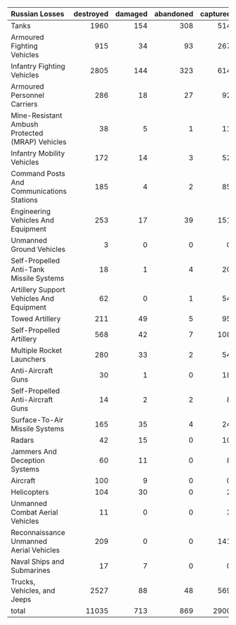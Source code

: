 | Russian Losses                                   |   destroyed |   damaged |   abandoned |   captured |   total |
|:-------------------------------------------------|------------:|----------:|------------:|-----------:|--------:|
| Tanks                                            |        1960 |       154 |         308 |        514 |    2936 |
| Armoured Fighting Vehicles                       |         915 |        34 |          93 |        267 |    1309 |
| Infantry Fighting Vehicles                       |        2805 |       144 |         323 |        614 |    3886 |
| Armoured Personnel Carriers                      |         286 |        18 |          27 |         92 |     423 |
| Mine-Resistant Ambush Protected  (MRAP) Vehicles |          38 |         5 |           1 |         11 |      55 |
| Infantry Mobility Vehicles                       |         172 |        14 |           3 |         52 |     241 |
| Command Posts And Communications Stations        |         185 |         4 |           2 |         85 |     276 |
| Engineering Vehicles And Equipment               |         253 |        17 |          39 |        151 |     460 |
| Unmanned Ground Vehicles                         |           3 |         0 |           0 |          0 |       3 |
| Self-Propelled Anti-Tank Missile Systems         |          18 |         1 |           4 |         20 |      43 |
| Artillery Support Vehicles And Equipment         |          62 |         0 |           1 |         54 |     117 |
| Towed Artillery                                  |         211 |        49 |           5 |         95 |     360 |
| Self-Propelled Artillery                         |         568 |        42 |           7 |        108 |     725 |
| Multiple Rocket Launchers                        |         280 |        33 |           2 |         54 |     369 |
| Anti-Aircraft Guns                               |          30 |         1 |           0 |         18 |      49 |
| Self-Propelled Anti-Aircraft Guns                |          14 |         2 |           2 |          8 |      26 |
| Surface-To-Air Missile Systems                   |         165 |        35 |           4 |         24 |     228 |
| Radars                                           |          42 |        15 |           0 |         10 |      67 |
| Jammers And Deception Systems                    |          60 |        11 |           0 |          8 |      79 |
| Aircraft                                         |         100 |         9 |           0 |          0 |     109 |
| Helicopters                                      |         104 |        30 |           0 |          2 |     136 |
| Unmanned Combat Aerial Vehicles                  |          11 |         0 |           0 |          3 |      14 |
| Reconnaissance Unmanned Aerial Vehicles          |         209 |         0 |           0 |        141 |     350 |
| Naval Ships and Submarines                       |          17 |         7 |           0 |          0 |      24 |
| Trucks, Vehicles, and Jeeps                      |        2527 |        88 |          48 |        569 |    3232 |
| total                                            |       11035 |       713 |         869 |       2900 |   15517 |